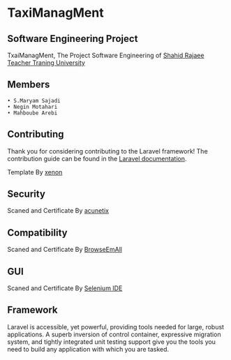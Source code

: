 # TaxiManagMent


## Software Engineering Project

TxaiManagMent, The Project Software Engineering of [Shahid Rajaee Teacher Traning University](http://www.srttu.edu/en/) 

## Members

	• S.Maryam Sajadi
	• Negin Motahari
	• Mahboube Arebi


## Contributing

Thank you for considering contributing to the Laravel framework! The contribution guide can be found in the [Laravel documentation](http://laravel.com/docs/contributions).

Template By [xenon](http://themes.laborator.co/xenon/)

## Security 

Scaned and Certificate By [acunetix](www.acunetix.com)

## Compatibility

Scaned and Certificate By [BrowseEmAll](www.browseemall.com/)

## GUI 

Scaned and Certificate By [Selenium IDE ](https://github.com/SeleniumHQ/selenium/wiki/SeIDEReleaseNotes)

## Framework

Laravel is accessible, yet powerful, providing tools needed for large, robust applications. A superb inversion of control container, expressive migration system, and tightly integrated unit testing support give you the tools you need to build any application with which you are tasked.




